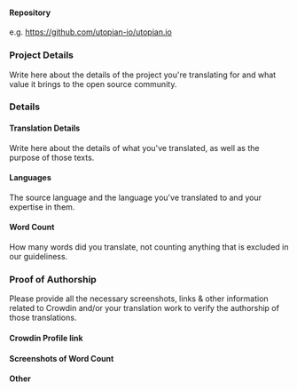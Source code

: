 #### Repository
e.g. https://github.com/utopian-io/utopian.io

### Project Details
Write here about the details of the project you're translating for and what value it brings to the open source community.

### Details

#### Translation Details
Write here about the details of what you've translated, as well as the purpose of those texts. 

#### Languages
The source language and the language you've translated to and your expertise in them.

#### Word Count
How many words did you translate, not counting anything that is excluded in our guideliness.

### Proof of Authorship
Please provide all the necessary screenshots, links & other information related to Crowdin and/or your translation work to verify the authorship of those translations.

#### Crowdin Profile link
#### Screenshots of Word Count
#### Other

